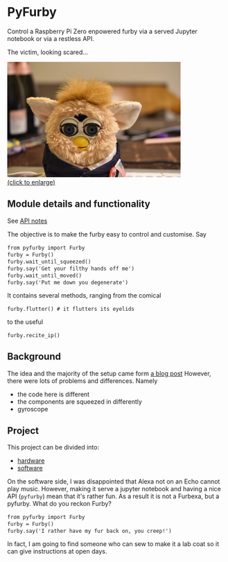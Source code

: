 # PyFurby
Control a Raspberry Pi Zero enpowered furby via a served Jupyter notebook or via a restless API.

The victim, looking scared...

[![fear](images/fear.thumbnail.jpg)<br/>(click to enlarge)](images/fear.JPG)

## Module details and functionality

See [API notes](API.md)

The objective is to make the furby easy to control and customise. Say
    
    from pyfurby import Furby
    furby = Furby()
    furby.wait_until_squeezed()
    furby.say('Get your filthy hands off me')
    furby.wait_until_moved()
    furby.say('Put me down you degenerate')
    
It contains several methods, ranging from the comical
    
    furby.flutter() # it flutters its eyelids
    
to the useful 
   
    furby.recite_ip()

## Background

The idea and the majority of the setup came form [a blog post](https://howchoo.com/g/otewzwmwnzb/amazon-echo-furby-using-raspberry-pi-furlexa)
However, there were lots of problems and differences.
Namely

* the code here is different
* the components are squeezed in differently
* gyroscope

## Project
This project can be divided into:

* [hardware](hardware.md)
* [software](software.md)

On the software side, I was disappointed that Alexa not on an Echo cannot play music.
However, making it serve a jupyter notebook and having a nice API (`pyfurby`) mean that it's rather fun.
As a result it is not a Furbexa, but a pyfurby. What do you reckon Furby?

    from pyfurby import Furby
    furby = Furby()
    furby.say('I rather have my fur back on, you creep!')

In fact, I am going to find someone who can sew to make it a lab coat so it can give instructions at open days.
